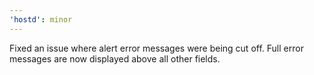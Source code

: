 ```yaml
---
'hostd': minor
---
```


Fixed an issue where alert error messages were being cut off. Full error messages are now displayed above all other fields.
